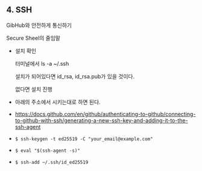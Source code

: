 ## 4. SSH

GibHub와 안전하게 통신하기

Secure Sheel의 줄임말

- 설치 확인

  터미널에서 ls -a ~/.ssh

  설치가 되어있다면 id_rsa, id_rsa.pub가 있을 것이다.

  없다면 설치 진행



- 아래의 주소에서 시키는대로 하면 된다.
- https://docs.github.com/en/github/authenticating-to-github/connecting-to-github-with-ssh/generating-a-new-ssh-key-and-adding-it-to-the-ssh-agent

- ```shell
  $ ssh-keygen -t ed25519 -C "your_email@example.com"
  ```

- ```shell
  $ eval "$(ssh-agent -s)"
  ```

- ```shell
  $ ssh-add ~/.ssh/id_ed25519
  ```

